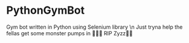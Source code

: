 # PythonGymBot
Gym bot written in Python using Selenium library \n
Just tryna help the fellas get some monster pumps in 💪🏾😤 RIP Zyzz🙏🔱
